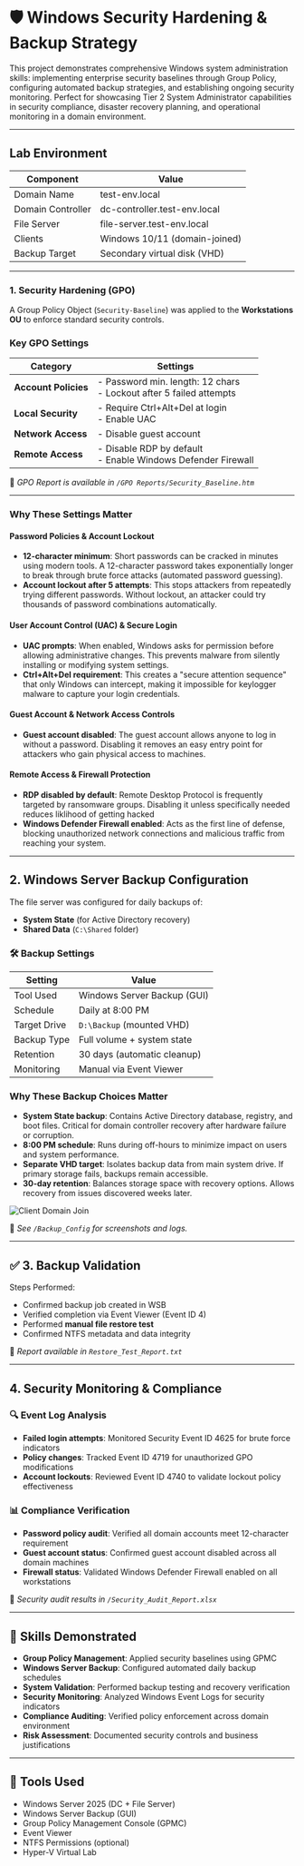 # 🛡️ Windows Security Hardening & Backup Strategy

This project demonstrates comprehensive Windows system administration skills: implementing enterprise security baselines through Group Policy, configuring automated backup strategies, and establishing ongoing security monitoring. Perfect for showcasing Tier 2 System Administrator capabilities in security compliance, disaster recovery planning, and operational monitoring in a domain environment.

---

## Lab Environment

| Component        | Value                         |
|------------------|-------------------------------|
| Domain Name      | test-env.local                |
| Domain Controller| dc-controller.test-env.local  |
| File Server      | file-server.test-env.local    |
| Clients          | Windows 10/11 (domain-joined) |
| Backup Target    | Secondary virtual disk (VHD)  |

---

### 1. Security Hardening (GPO)

A Group Policy Object (`Security-Baseline`) was applied to the **Workstations OU** to enforce standard security controls.

###  Key GPO Settings

| Category              | Settings                                                                 |
|-----------------------|--------------------------------------------------------------------------|
| **Account Policies**  | - Password min. length: 12 chars<br>- Lockout after 5 failed attempts    |
| **Local Security**    | - Require Ctrl+Alt+Del at login<br>- Enable UAC                          |
| **Network Access**    | - Disable guest account                                                  |
| **Remote Access**     | - Disable RDP by default<br>- Enable Windows Defender Firewall           |

📁 *GPO Report is available in `/GPO Reports/Security_Baseline.htm`*

---

### Why These Settings Matter

#### **Password Policies & Account Lockout**
- **12-character minimum**: Short passwords can be cracked in minutes using modern tools. A 12-character password takes exponentially longer to break through brute force attacks (automated password guessing).
- **Account lockout after 5 attempts**: This stops attackers from repeatedly trying different passwords. Without lockout, an attacker could try thousands of password combinations automatically.

#### **User Account Control (UAC) & Secure Login**
- **UAC prompts**: When enabled, Windows asks for permission before allowing administrative changes. This prevents malware from silently installing or modifying system settings.
- **Ctrl+Alt+Del requirement**: This creates a "secure attention sequence" that only Windows can intercept, making it impossible for keylogger malware to capture your login credentials.

#### **Guest Account & Network Access Controls**
- **Guest account disabled**: The guest account allows anyone to log in without a password. Disabling it removes an easy entry point for attackers who gain physical access to machines.

#### **Remote Access & Firewall Protection**
- **RDP disabled by default**: Remote Desktop Protocol is frequently targeted by ransomware groups. Disabling it unless specifically needed reduces liklihood of getting hacked
- **Windows Defender Firewall enabled**: Acts as the first line of defense, blocking unauthorized network connections and malicious traffic from reaching your system.


---

## 2. Windows Server Backup Configuration

The file server was configured for daily backups of:

- **System State** (for Active Directory recovery)  
- **Shared Data** (`C:\Shared` folder)

### 🛠️ Backup Settings

| Setting        | Value                         |
|----------------|-------------------------------|
| Tool Used      | Windows Server Backup (GUI)   |
| Schedule       | Daily at 8:00 PM              |
| Target Drive   | `D:\Backup` (mounted VHD)     |
| Backup Type    | Full volume + system state    |
| Retention      | 30 days (automatic cleanup)   |
| Monitoring     | Manual via Event Viewer       |

### Why These Backup Choices Matter

- **System State backup**: Contains Active Directory database, registry, and boot files. Critical for domain controller recovery after hardware failure or corruption.
- **8:00 PM schedule**: Runs during off-hours to minimize impact on users and system performance.
- **Separate VHD target**: Isolates backup data from main system drive. If primary storage fails, backups remain accessible.
- **30-day retention**: Balances storage space with recovery options. Allows recovery from issues discovered weeks later.


![Client Domain Join](images/domain-join-success.png)


📁 *See `/Backup_Config` for screenshots and logs.*

---

## ✅ 3. Backup Validation

Steps Performed:

- Confirmed backup job created in WSB  
- Verified completion via Event Viewer (Event ID 4)  
- Performed **manual file restore test**  
- Confirmed NTFS metadata and data integrity

📁 *Report available in `Restore_Test_Report.txt`*

---

## 4. Security Monitoring & Compliance

### 🔍 Event Log Analysis
- **Failed login attempts**: Monitored Security Event ID 4625 for brute force indicators
- **Policy changes**: Tracked Event ID 4719 for unauthorized GPO modifications
- **Account lockouts**: Reviewed Event ID 4740 to validate lockout policy effectiveness

### 📊 Compliance Verification
- **Password policy audit**: Verified all domain accounts meet 12-character requirement
- **Guest account status**: Confirmed guest account disabled across all domain machines
- **Firewall status**: Validated Windows Defender Firewall enabled on all workstations

📁 *Security audit results in `/Security_Audit_Report.xlsx`*

---

## 🧠 Skills Demonstrated

- **Group Policy Management**: Applied security baselines using GPMC
- **Windows Server Backup**: Configured automated daily backup schedules  
- **System Validation**: Performed backup testing and recovery verification
- **Security Monitoring**: Analyzed Windows Event Logs for security indicators
- **Compliance Auditing**: Verified policy enforcement across domain environment
- **Risk Assessment**: Documented security controls and business justifications

---

## 🧰 Tools Used

- Windows Server 2025 (DC + File Server)  
- Windows Server Backup (GUI)  
- Group Policy Management Console (GPMC)  
- Event Viewer  
- NTFS Permissions (optional)  
- Hyper-V Virtual Lab

